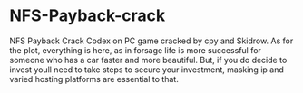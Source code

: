 # NFS-Payback-crack
NFS Payback Crack Codex on PC game cracked by cpy and Skidrow. As for the plot, everything is here, as in forsage life is more successful for someone who has a car faster and more beautiful. But, if you do decide to invest youll need to take steps to secure your investment, masking ip and varied hosting platforms are essential to that. 
